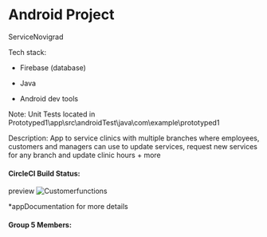 #  Android Project
ServiceNovigrad

Tech stack: 

- Firebase (database)


- Java


- Android dev tools

Note: Unit Tests located in Prototyped1\app\src\androidTest\java\com\example\prototyped1

Description: App to service clinics with multiple branches where employees, customers and managers can use to update services, request new services for any branch and update clinic hours + more

#### CircleCI Build Status:
preview
![Customerfunctions](https://user-images.githubusercontent.com/56610056/208226050-facd4d63-7928-4ed2-9c5f-d1235d67ecf2.png)


*appDocumentation for more details

#### Group 5 Members:

